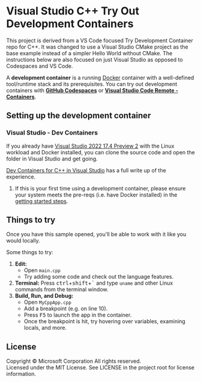 # Visual Studio C++ Try Out Development Containers

This project is derived from a VS Code focused Try Development Container repo for C++. It was changed to use a Visual Studio CMake project as the base example instead of a simpler Hello World without CMake. The instructions below are also focused on just Visual Studio as opposed to Codespaces and VS Code.

A **development container** is a running [Docker](https://www.docker.com) container with a well-defined tool/runtime stack and its prerequisites. You can try out development containers with **[GitHub Codespaces](https://github.com/features/codespaces)** or **[Visual Studio Code Remote - Containers](https://aka.ms/vscode-remote/containers)**.

## Setting up the development container

### Visual Studio - Dev Containers

If you already have [Visual Studio 2022 17.4 Preview 2](https://visualstudio.microsoft.com/vs/preview/) with the Linux workload and Docker installed, you can clone the source code and open the folder in Visual Studio and get going.

[Dev Containers for C++ in Visual Studio](https://devblogs.microsoft.com/cppblog/dev-containers-for-c-in-visual-studio/) has a full write up of the experience.

1. If this is your first time using a development container, please ensure your system meets the pre-reqs (i.e. have Docker installed) in the [getting started steps](https://aka.ms/vscode-remote/containers/getting-started).


## Things to try

Once you have this sample opened, you'll be able to work with it like you would locally.

Some things to try:

1. **Edit:**
   - Open `main.cpp`
   - Try adding some code and check out the language features.
1. **Terminal:** Press <kbd>ctrl</kbd>+<kbd>shift</kbd>+<kbd>\`</kbd> and type `uname` and other Linux commands from the terminal window.
1. **Build, Run, and Debug:**
   - Open `MyCppApp.cpp`
   - Add a breakpoint (e.g. on line 10).
   - Press <kbd>F5</kbd> to launch the app in the container.
   - Once the breakpoint is hit, try hovering over variables, examining locals, and more.

## License

Copyright © Microsoft Corporation All rights reserved.<br />
Licensed under the MIT License. See LICENSE in the project root for license information.
